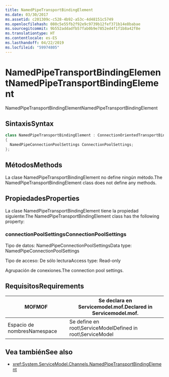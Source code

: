```yaml
---
title: NamedPipeTransportBindingElement
ms.date: 03/30/2017
ms.assetid: c201309c-c528-4b92-a53c-4d48151c5749
ms.openlocfilehash: 080c5e55fb2f92e9c9739b12fef371b14e8babae
ms.sourcegitcommit: 9b552addadfb57fab0b9e7852ed4f1f1b8a42f8e
ms.translationtype: HT
ms.contentlocale: es-ES
ms.lasthandoff: 04/22/2019
ms.locfileid: "59974805"
---
```

# <a name="namedpipetransportbindingelement"></a><span data-ttu-id="ddbcf-102">NamedPipeTransportBindingElement</span><span class="sxs-lookup"><span data-stu-id="ddbcf-102">NamedPipeTransportBindingElement</span></span>
<span data-ttu-id="ddbcf-103">NamedPipeTransportBindingElement</span><span class="sxs-lookup"><span data-stu-id="ddbcf-103">NamedPipeTransportBindingElement</span></span>  
  
## <a name="syntax"></a><span data-ttu-id="ddbcf-104">Sintaxis</span><span class="sxs-lookup"><span data-stu-id="ddbcf-104">Syntax</span></span>  
  
```csharp
class NamedPipeTransportBindingElement : ConnectionOrientedTransportBindingElement  
{  
  NamedPipeConnectionPoolSettings ConnectionPoolSettings;  
};  
```  
  
## <a name="methods"></a><span data-ttu-id="ddbcf-105">Métodos</span><span class="sxs-lookup"><span data-stu-id="ddbcf-105">Methods</span></span>  
 <span data-ttu-id="ddbcf-106">La clase NamedPipeTransportBindingElement no define ningún método.</span><span class="sxs-lookup"><span data-stu-id="ddbcf-106">The NamedPipeTransportBindingElement class does not define any methods.</span></span>  
  
## <a name="properties"></a><span data-ttu-id="ddbcf-107">Propiedades</span><span class="sxs-lookup"><span data-stu-id="ddbcf-107">Properties</span></span>  
 <span data-ttu-id="ddbcf-108">La clase NamedPipeTransportBindingElement tiene la propiedad siguiente:</span><span class="sxs-lookup"><span data-stu-id="ddbcf-108">The NamedPipeTransportBindingElement class has the following property:</span></span>  
  
### <a name="connectionpoolsettings"></a><span data-ttu-id="ddbcf-109">connectionPoolSettings</span><span class="sxs-lookup"><span data-stu-id="ddbcf-109">ConnectionPoolSettings</span></span>  
 <span data-ttu-id="ddbcf-110">Tipo de datos: NamedPipeConnectionPoolSettings</span><span class="sxs-lookup"><span data-stu-id="ddbcf-110">Data type: NamedPipeConnectionPoolSettings</span></span>  
  
 <span data-ttu-id="ddbcf-111">Tipo de acceso: De sólo lectura</span><span class="sxs-lookup"><span data-stu-id="ddbcf-111">Access type: Read-only</span></span>  
  
 <span data-ttu-id="ddbcf-112">Agrupación de conexiones.</span><span class="sxs-lookup"><span data-stu-id="ddbcf-112">The connection pool settings.</span></span>  
  
## <a name="requirements"></a><span data-ttu-id="ddbcf-113">Requisitos</span><span class="sxs-lookup"><span data-stu-id="ddbcf-113">Requirements</span></span>  
  
|<span data-ttu-id="ddbcf-114">MOF</span><span class="sxs-lookup"><span data-stu-id="ddbcf-114">MOF</span></span>|<span data-ttu-id="ddbcf-115">Se declara en Servicemodel.mof.</span><span class="sxs-lookup"><span data-stu-id="ddbcf-115">Declared in Servicemodel.mof.</span></span>|  
|---------|-----------------------------------|  
|<span data-ttu-id="ddbcf-116">Espacio de nombres</span><span class="sxs-lookup"><span data-stu-id="ddbcf-116">Namespace</span></span>|<span data-ttu-id="ddbcf-117">Se define en root\ServiceModel</span><span class="sxs-lookup"><span data-stu-id="ddbcf-117">Defined in root\ServiceModel</span></span>|  
  
## <a name="see-also"></a><span data-ttu-id="ddbcf-118">Vea también</span><span class="sxs-lookup"><span data-stu-id="ddbcf-118">See also</span></span>

- <xref:System.ServiceModel.Channels.NamedPipeTransportBindingElement>
